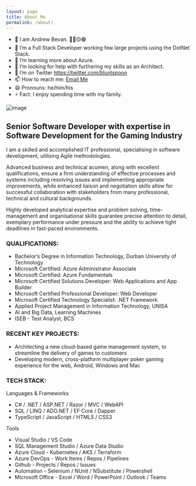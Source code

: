 ```yaml
---
layout: page
title: About Me
permalink: /about/
---
```

- 🙂 I am Andrew Bevan. 🔴🔵🟡🟢
- 🔭 I’m a Full Stack Developer working few large projects using the DotNet Stack. 
- 🌱 I’m learning more about Azure.
- 🤔 I’m looking for help with furthering my skills as an Architect.
- 💬 I’m on Twitter https://twitter.com/bluntspoon
- 📫 How to reach me: [Email Me](mailto:bluntspoon@gmail.com)
- 😄 Pronouns: he/him/his
- ⚡ Fact: I enjoy spending time with my family. 

![image](https://user-images.githubusercontent.com/5371411/165077333-b3f5ef59-ed00-47d5-9af6-8df4a0cc8de5.png)
## Senior Software Developer with expertise in Software Development for the Gaming Industry

I am a skilled and accomplished IT professional, specialising in software development, utilising Agile methodologies.

Advanced business and technical acumen, along with excellent qualifications, ensure a firm understanding of effective processes and systems including resolving issues and implementing appropriate improvements, while enhanced liaison and negotiation skills allow for successful collaboration with stakeholders from many professional, technical and cultural backgrounds.

Highly developed analytical expertise and problem solving, time-management and organisational skills guarantee precise attention to detail, exemplary performance under pressure and the ability to achieve tight deadlines in fast-paced environments.


### QUALIFICATIONS:
- Bachelor’s Degree in Information Technology, Durban University of Technology
- Microsoft Certified: Azure Administrator Associate
- Microsoft Certified: Azure Fundamentals
- Microsoft Certified Solutions Developer: Web Applications and App Builder 
- Microsoft Certified Professional Developer: Web Developer
- Microsoft Certified Technology Specialist: .NET Framework 
- Applied Project Management in Information Technology, UNISA
- AI and Big Data, Learning Machines
- ISEB - Test Analyst, BCS


### RECENT KEY PROJECTS:
- Architecting a new cloud-based game management system, to streamline the delivery of games to customers 
- Developing modern, cross-platform multiplayer poker gaming experience for the web, Android, Windows and Mac


### TECH STACK:
Languages & Frameworks
- C# / .NET / ASP.NET / Razor / MVC / WebAPI
- SQL / LINQ / ADO.NET / EF Core / Dapper
- TypeScript / JavaScript / HTML5 / CSS3 


Tools 
- Visual Studio / VS Code
- SQL Management Studio / Azure Data Studio
- Azure Cloud - Kubernetes / AKS / Terraform
- Azure DevOps - Work Items / Repos / Pipelines
- Github - Projects / Repos / Issues
- Automation - Selenium / NUnit / NSubstitute / Powershell
- Microsoft Office - Excel / Word / PowerPoint / Outlook / Teams
